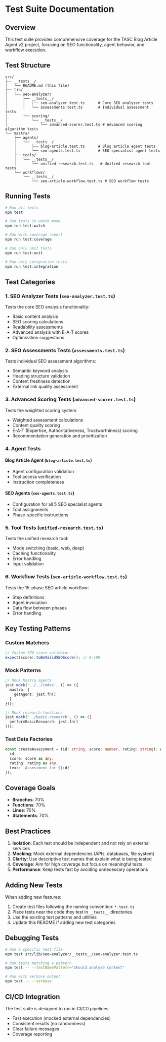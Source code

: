 # Test Suite Documentation

## Overview

This test suite provides comprehensive coverage for the TASC Blog Article Agent v2 project, focusing on SEO functionality, agent behavior, and workflow execution.

## Test Structure

```
src/
├── __tests__/
│   └── README.md (this file)
├── lib/
│   └── seo-analyzer/
│       ├── __tests__/
│       │   ├── seo-analyzer.test.ts      # Core SEO analyzer tests
│       │   └── assessments.test.ts       # Individual assessment tests
│       └── scoring/
│           └── __tests__/
│               └── advanced-scorer.test.ts # Advanced scoring algorithm tests
└── mastra/
    ├── agents/
    │   └── __tests__/
    │       ├── blog-article.test.ts      # Blog article agent tests
    │       └── seo-agents.test.ts        # SEO specialist agent tests
    ├── tools/
    │   └── __tests__/
    │       └── unified-research.test.ts   # Unified research tool tests
    └── workflows/
        └── __tests__/
            └── seo-article-workflow.test.ts # SEO workflow tests
```

## Running Tests

```bash
# Run all tests
npm test

# Run tests in watch mode
npm run test:watch

# Run with coverage report
npm run test:coverage

# Run only unit tests
npm run test:unit

# Run only integration tests
npm run test:integration
```

## Test Categories

### 1. SEO Analyzer Tests (`seo-analyzer.test.ts`)

Tests the core SEO analysis functionality:
- Basic content analysis
- SEO scoring calculations
- Readability assessments
- Advanced analysis with E-A-T scores
- Optimization suggestions

### 2. SEO Assessments Tests (`assessments.test.ts`)

Tests individual SEO assessment algorithms:
- Semantic keyword analysis
- Heading structure validation
- Content freshness detection
- External link quality assessment

### 3. Advanced Scoring Tests (`advanced-scorer.test.ts`)

Tests the weighted scoring system:
- Weighted assessment calculations
- Content quality scoring
- E-A-T (Expertise, Authoritativeness, Trustworthiness) scoring
- Recommendation generation and prioritization

### 4. Agent Tests

#### Blog Article Agent (`blog-article.test.ts`)
- Agent configuration validation
- Tool access verification
- Instruction completeness

#### SEO Agents (`seo-agents.test.ts`)
- Configuration for all 5 SEO specialist agents
- Tool assignments
- Phase-specific instructions

### 5. Tool Tests (`unified-research.test.ts`)

Tests the unified research tool:
- Mode switching (basic, web, deep)
- Caching functionality
- Error handling
- Input validation

### 6. Workflow Tests (`seo-article-workflow.test.ts`)

Tests the 15-phase SEO article workflow:
- Step definitions
- Agent invocation
- Data flow between phases
- Error handling

## Key Testing Patterns

### Custom Matchers

```typescript
// Custom SEO score validator
expect(score).toBeValidSEOScore(); // 0-100
```

### Mock Patterns

```typescript
// Mock Mastra agents
jest.mock('../../index', () => ({
  mastra: {
    getAgent: jest.fn()
  }
}));

// Mock research functions
jest.mock('../basic-research', () => ({
  performBasicResearch: jest.fn()
}));
```

### Test Data Factories

```typescript
const createAssessment = (id: string, score: number, rating: string): AssessmentResult => ({
  id,
  score: score as any,
  rating: rating as any,
  text: `Assessment for ${id}`
});
```

## Coverage Goals

- **Branches**: 70%
- **Functions**: 70%
- **Lines**: 70%
- **Statements**: 70%

## Best Practices

1. **Isolation**: Each test should be independent and not rely on external services
2. **Mocking**: Mock external dependencies (APIs, databases, file system)
3. **Clarity**: Use descriptive test names that explain what is being tested
4. **Coverage**: Aim for high coverage but focus on meaningful tests
5. **Performance**: Keep tests fast by avoiding unnecessary operations

## Adding New Tests

When adding new features:

1. Create test files following the naming convention: `*.test.ts`
2. Place tests near the code they test in `__tests__` directories
3. Use the existing test patterns and utilities
4. Update this README if adding new test categories

## Debugging Tests

```bash
# Run a specific test file
npm test src/lib/seo-analyzer/__tests__/seo-analyzer.test.ts

# Run tests matching a pattern
npm test -- --testNamePattern="should analyze content"

# Run with verbose output
npm test -- --verbose
```

## CI/CD Integration

The test suite is designed to run in CI/CD pipelines:
- Fast execution (mocked external dependencies)
- Consistent results (no randomness)
- Clear failure messages
- Coverage reporting